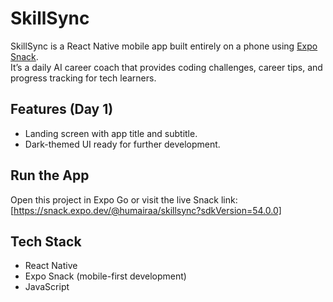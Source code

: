 # SkillSync

SkillSync is a React Native mobile app built entirely on a phone using [Expo Snack](https://snack.expo.dev).  
It’s a daily AI career coach that provides coding challenges, career tips, and progress tracking for tech learners.

## Features (Day 1)
- Landing screen with app title and subtitle.
- Dark-themed UI ready for further development.

## Run the App
Open this project in Expo Go or visit the live Snack link:  
[https://snack.expo.dev/@humairaa/skillsync?sdkVersion=54.0.0]

## Tech Stack
- React Native
- Expo Snack (mobile-first development)
- JavaScript
